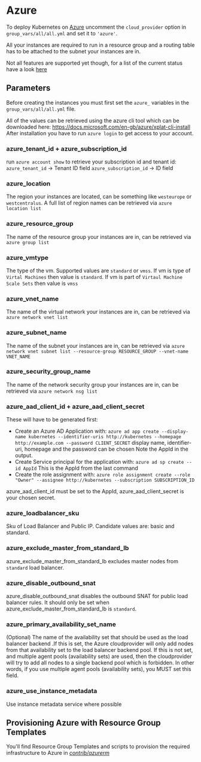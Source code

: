 # Azure

To deploy Kubernetes on [Azure](https://azure.microsoft.com) uncomment the `cloud_provider` option in `group_vars/all/all.yml` and set it to `'azure'`.

All your instances are required to run in a resource group and a routing table has to be attached to the subnet your instances are in.

Not all features are supported yet though, for a list of the current status have a look [here](https://github.com/Azure/AKS)

## Parameters

Before creating the instances you must first set the `azure_` variables in the `group_vars/all/all.yml` file.

All of the values can be retrieved using the azure cli tool which can be downloaded here: <https://docs.microsoft.com/en-gb/azure/xplat-cli-install>
After installation you have to run `azure login` to get access to your account.

### azure\_tenant\_id + azure\_subscription\_id

run `azure account show` to retrieve your subscription id and tenant id:
`azure_tenant_id` -> Tenant ID field
`azure_subscription_id` -> ID field

### azure\_location

The region your instances are located, can be something like `westeurope` or `westcentralus`. A full list of region names can be retrieved via `azure location list`

### azure\_resource\_group

The name of the resource group your instances are in, can be retrieved via `azure group list`

### azure\_vmtype

The type of the vm. Supported values are `standard` or `vmss`. If vm is type of `Virtal Machines` then value is `standard`. If vm is part of `Virtaul Machine Scale Sets` then value is `vmss`

### azure\_vnet\_name

The name of the virtual network your instances are in, can be retrieved via `azure network vnet list`

### azure\_subnet\_name

The name of the subnet your instances are in, can be retrieved via `azure network vnet subnet list --resource-group RESOURCE_GROUP --vnet-name VNET_NAME`

### azure\_security\_group\_name

The name of the network security group your instances are in, can be retrieved via `azure network nsg list`

### azure\_aad\_client\_id + azure\_aad\_client\_secret

These will have to be generated first:

- Create an Azure AD Application with:
`azure ad app create --display-name kubernetes --identifier-uris http://kubernetes --homepage http://example.com --password CLIENT_SECRET`
display name, identifier-uri, homepage and the password can be chosen
Note the AppId in the output.
- Create Service principal for the application with:
`azure ad sp create --id AppId`
This is the AppId from the last command
- Create the role assignment with:
`azure role assignment create --role "Owner" --assignee http://kubernetes --subscription SUBSCRIPTION_ID`

azure\_aad\_client\_id must be set to the AppId, azure\_aad\_client\_secret is your chosen secret.

### azure\_loadbalancer\_sku

Sku of Load Balancer and Public IP. Candidate values are: basic and standard.

### azure\_exclude\_master\_from\_standard\_lb

azure\_exclude\_master\_from\_standard\_lb excludes master nodes from `standard` load balancer.

### azure\_disable\_outbound\_snat

azure\_disable\_outbound\_snat disables the outbound SNAT for public load balancer rules. It should only be set when azure\_exclude\_master\_from\_standard\_lb is `standard`.

### azure\_primary\_availability\_set\_name

(Optional) The name of the availability set that should be used as the load balancer backend .If this is set, the Azure
cloudprovider will only add nodes from that availability set to the load balancer backend pool. If this is not set, and
multiple agent pools (availability sets) are used, then the cloudprovider will try to add all nodes to a single backend
pool which is forbidden. In other words, if you use multiple agent pools (availability sets), you MUST set this field.

### azure\_use\_instance\_metadata

Use instance metadata service where possible

## Provisioning Azure with Resource Group Templates

You'll find Resource Group Templates and scripts to provision the required infrastructure to Azure in [*contrib/azurerm*](../contrib/azurerm/README.md)
